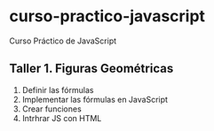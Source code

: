 # curso-practico-javascript
Curso Práctico de JavaScript

## Taller 1. Figuras Geométricas

1. Definir las fórmulas
2. Implementar las fórmulas en JavaScript
3. Crear funciones
4. Intrhrar JS con HTML